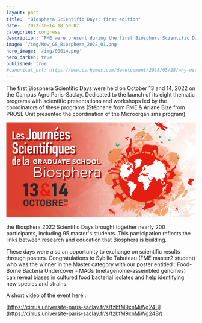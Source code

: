 ```yaml
---
layout: post
title:  "Biosphera Scientific Days: first edition"
date:   2022-10-14 18:50:07
categories: congress
description: "FME were present during the first Biosphera Scientific Days"
image: '/img/New_GS_Biosphera_2022_01.png'
hero_image: '/img/00014.png'
hero_darken: true
published: true
#canonical_url: https://www.csrhymes.com/development/2018/05/28/why-use-a-static-site-generator.html
---
```


The first Biosphera Scientific Days were held on October 13 and 14, 2022 on the Campus Agro Paris-Saclay.
Dedicated to the launch of its eight thematic programs with scientific presentations and workshops led by the coordinators of these programs 
(Stéphane from FME & Ariane Bize from PROSE Unit presented the coordination of the Microorganisms program). 

![](/img/New_GS_Biosphera_2022_01.png)

the Biosphera 2022 Scientific Days brought together nearly 200 participants, including 95 master's students. 
This participation reflects the links between research and education that Biosphera is building.

These days were also an opportunity to exchange on scientific results through posters. 
Congratulations to Sybille Tabuteau (FME master2 student) who was the winner in the Master category with our poster 
entitled : Food-Borne Bacteria Undercover - MAGs (metagenome-assembled genomes) can reveal biases in cultured food bacterial isolates and help identifying new species and strains.

A short video of the event here :

[https://cirrus.universite-paris-saclay.fr/s/fzbfM9xnMiWg24B](https://cirrus.universite-paris-saclay.fr/s/fzbfM9xnMiWg24B/)



